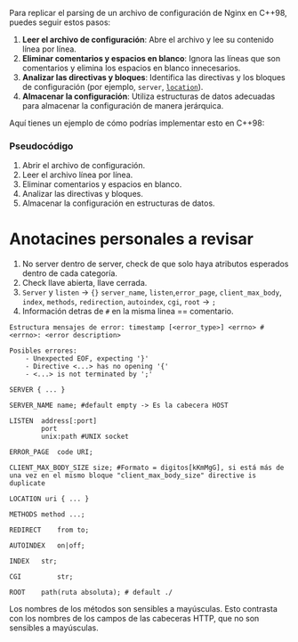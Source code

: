 Para replicar el parsing de un archivo de configuración de Nginx en C++98, puedes seguir estos pasos:

1. **Leer el archivo de configuración**: Abre el archivo y lee su contenido línea por línea.
2. **Eliminar comentarios y espacios en blanco**: Ignora las líneas que son comentarios y elimina los espacios en blanco innecesarios.
3. **Analizar las directivas y bloques**: Identifica las directivas y los bloques de configuración (por ejemplo, `server`, [`location`](command:_github.copilot.openSymbolFromReferences?%5B%7B%22%24mid%22%3A1%2C%22path%22%3A%22%2Fhome%2Fpabad-ap%2Fwebserv%2Ftemplates%2FmainTestConfig.cpp%22%2C%22scheme%22%3A%22file%22%7D%2C%7B%22line%22%3A10%2C%22character%22%3A13%7D%5D "templates/mainTestConfig.cpp")).
4. **Almacenar la configuración**: Utiliza estructuras de datos adecuadas para almacenar la configuración de manera jerárquica.

Aquí tienes un ejemplo de cómo podrías implementar esto en C++98:

### Pseudocódigo
1. Abrir el archivo de configuración.
2. Leer el archivo línea por línea.
3. Eliminar comentarios y espacios en blanco.
4. Analizar las directivas y bloques.
5. Almacenar la configuración en estructuras de datos.

# Anotacines personales a revisar
1. No server dentro de server, check de que solo haya atributos esperados dentro de cada categoría.
2. Check llave abierta, llave cerrada.
3. `Server` y `listen` -> `{}`
    `server_name`, `listen`,`error_page`, `client_max_body`, `index`, `methods`, `redirection`, `autoindex`, `cgi`, `root` -> `;`
4. Información detras de `#` en la misma linea == comentario.

```
Estructura mensajes de error: timestamp [<error_type>] <errno> # <errno>: <error description>

Posibles errores:
    - Unexpected EOF, expecting '}'
    - Directive <...> has no opening '{'
    - <...> is not terminated by ';'
```
```
SERVER { ... }

SERVER_NAME name; #default empty -> Es la cabecera HOST

LISTEN  address[:port]
        port
        unix:path #UNIX socket

ERROR_PAGE  code URI;

CLIENT_MAX_BODY_SIZE size; #Formato = digitos[kKmMgG], si está más de una vez en el mismo bloque "client_max_body_size" directive is duplicate

LOCATION uri { ... }

METHODS method ...;

REDIRECT    from to;

AUTOINDEX   on|off;

INDEX   str;

CGI         str;

ROOT    path(ruta absoluta); # default ./
```

Los nombres de los métodos son sensibles a mayúsculas. Esto contrasta con los nombres de los campos de las cabeceras HTTP, que no son sensibles a mayúsculas.